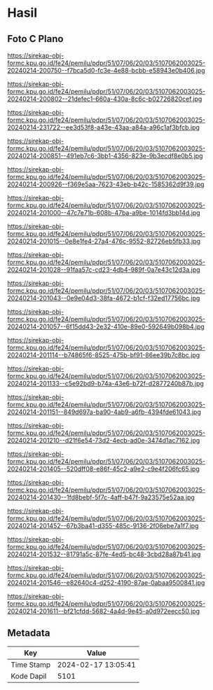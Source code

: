 # Hasil

## Foto C Plano

https://sirekap-obj-formc.kpu.go.id/fe24/pemilu/pdpr/51/07/06/20/03/5107062003025-20240214-200750--f7bca5d0-fc3e-4e88-bcbb-e58943e0b406.jpg

https://sirekap-obj-formc.kpu.go.id/fe24/pemilu/pdpr/51/07/06/20/03/5107062003025-20240214-200802--21defec1-660a-430a-8c6c-b02726820cef.jpg

https://sirekap-obj-formc.kpu.go.id/fe24/pemilu/pdpr/51/07/06/20/03/5107062003025-20240214-231722--ee3d53f8-a43e-43aa-a84a-a96c1af3bfcb.jpg

https://sirekap-obj-formc.kpu.go.id/fe24/pemilu/pdpr/51/07/06/20/03/5107062003025-20240214-200851--491eb7c6-3bb1-4356-823e-9b3ecdf8e0b5.jpg

https://sirekap-obj-formc.kpu.go.id/fe24/pemilu/pdpr/51/07/06/20/03/5107062003025-20240214-200926--f369e5aa-7623-43eb-b42c-1585362d9f39.jpg

https://sirekap-obj-formc.kpu.go.id/fe24/pemilu/pdpr/51/07/06/20/03/5107062003025-20240214-201000--47c7e71b-608b-47ba-a9be-1014fd3bb14d.jpg

https://sirekap-obj-formc.kpu.go.id/fe24/pemilu/pdpr/51/07/06/20/03/5107062003025-20240214-201015--0e8e1fe4-27a4-476c-9552-82726eb5fb33.jpg

https://sirekap-obj-formc.kpu.go.id/fe24/pemilu/pdpr/51/07/06/20/03/5107062003025-20240214-201028--91faa57c-cd23-4db4-989f-0a7e43c12d3a.jpg

https://sirekap-obj-formc.kpu.go.id/fe24/pemilu/pdpr/51/07/06/20/03/5107062003025-20240214-201043--0e9e04d3-38fa-4672-b1cf-f32ed17756bc.jpg

https://sirekap-obj-formc.kpu.go.id/fe24/pemilu/pdpr/51/07/06/20/03/5107062003025-20240214-201057--6f15dd43-2e32-410e-89e0-592649b098b4.jpg

https://sirekap-obj-formc.kpu.go.id/fe24/pemilu/pdpr/51/07/06/20/03/5107062003025-20240214-201114--b74865f6-8525-475b-bf91-86ee39b7c8bc.jpg

https://sirekap-obj-formc.kpu.go.id/fe24/pemilu/pdpr/51/07/06/20/03/5107062003025-20240214-201133--c5e92bd9-b74a-43e6-b72f-d2877240b87b.jpg

https://sirekap-obj-formc.kpu.go.id/fe24/pemilu/pdpr/51/07/06/20/03/5107062003025-20240214-201151--849d697a-ba90-4ab9-a6fb-4394fde61043.jpg

https://sirekap-obj-formc.kpu.go.id/fe24/pemilu/pdpr/51/07/06/20/03/5107062003025-20240214-201210--d21f6e54-73d2-4ecb-ad0e-3474d1ac7162.jpg

https://sirekap-obj-formc.kpu.go.id/fe24/pemilu/pdpr/51/07/06/20/03/5107062003025-20240214-201405--520dff08-e86f-45c2-a9e2-c9e4f206fc65.jpg

https://sirekap-obj-formc.kpu.go.id/fe24/pemilu/pdpr/51/07/06/20/03/5107062003025-20240214-201430--1fd8bebf-5f7c-4aff-b47f-9a23575e52aa.jpg

https://sirekap-obj-formc.kpu.go.id/fe24/pemilu/pdpr/51/07/06/20/03/5107062003025-20240214-201452--67b3ba41-d355-485c-9136-2f06ebe7a1f7.jpg

https://sirekap-obj-formc.kpu.go.id/fe24/pemilu/pdpr/51/07/06/20/03/5107062003025-20240214-201532--81791a5c-87fe-4ed5-bc48-3cbd28a87b41.jpg

https://sirekap-obj-formc.kpu.go.id/fe24/pemilu/pdpr/51/07/06/20/03/5107062003025-20240214-201546--e82640c4-d252-4190-87ae-0abaa9500841.jpg

https://sirekap-obj-formc.kpu.go.id/fe24/pemilu/pdpr/51/07/06/20/03/5107062003025-20240214-201611--bf21cfdd-5682-4a4d-9e45-a0d972eecc50.jpg


## Metadata

| Key        | Value               |
| ---------- | ------------------- |
| Time Stamp | 2024-02-17 13:05:41 |
| Kode Dapil | 5101                |



